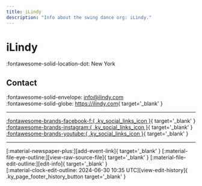 ```yaml
---
title: iLindy
description: "Info about the swing dance org: iLindy."
---
```


# iLindy

:fontawesome-solid-location-dot: New York  


## Contact

:fontawesome-solid-envelope: <info@ilindy.com>  
:fontawesome-solid-globe: <https://ilindy.com>{ target='_blank' }  

---

 [:fontawesome-brands-facebook-f:{ .ky_social_links_icon }](https://www.facebook.com/iLindyhop){ target='_blank' } [:fontawesome-brands-instagram:{ .ky_social_links_icon }](https://instagram.com/ilindy_hop){ target='_blank' } [:fontawesome-brands-youtube:{ .ky_social_links_icon }](https://youtube.com/ilindy){ target='_blank' }

---

<div class="ky_page_footer" markdown>
<div class="ky_page_footer_trailing" markdown="span">
[:material-newspaper-plus:][add-event-link]{ target='_blank' }
[:material-file-eye-outline:][view-raw-source-file]{ target='_blank' }
[:material-file-edit-outline:][edit-info]{ target='_blank' }
</div>
<div class="ky_page_footer_leading" markdown="span">
[:material-clock-edit-outline: 2024-06-30 10:35 UTC][view-edit-history]{ .ky_page_footer_history_button target='_blank' }
</div>
</div>

[add-event-link]: https://github.com/swingdance/events/issues/new?assignees=&labels=add+event&projects=&template=02-add_entity.yml&title=%5Bus%5D%20%3CName%3E&region=us&province=New%20York&city=New%20York&org_id=ilindy "Add Event"
[view-raw-source-file]: https://github.com/swingdance/orgs/blob/main/us/ilindy.json "View Raw Source File"
[edit-info]: https://github.com/swingdance/orgs/issues/new?assignees=&labels=update+org&projects=&template=03-update_entity.yml&title=%5Bus%5D%20iLindy&region=us&id=ilindy&name=iLindy "Edit Info"

[view-edit-history]: https://github.com/swingdance/orgs/commits/main/us/ilindy.json "View Edit History"
